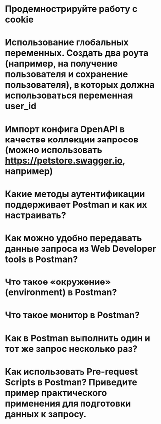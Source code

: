 # Продемнострируйте работу с cookie

# Использование глобальных переменных. Создать два роута (например, на получение пользователя и сохранение пользователя), в которых должна использоваться переменная user_id

# Импорт конфига OpenAPI в качестве коллекции запросов (можно использовать https://petstore.swagger.io, например)

# Какие методы аутентификации поддерживает Postman и как их настраивать?

# Как можно удобно передавать данные запроса из Web Developer tools в Postman?

# Что такое «окружение» (environment) в Postman?

# Что такое монитор в Postman?

# Как в Postman выполнить один и тот же запрос несколько раз?

# Как использовать Pre-request Scripts в Postman? Приведите пример практического применения для подготовки данных к запросу.
